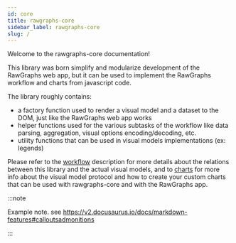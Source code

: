 ```yaml
---
id: core
title: rawgraphs-core
sidebar_label: rawgraphs-core
slug: /
---
```


Welcome to the rawgraphs-core documentation!

This library was born simplify and modularize development of the RawGraphs web app, but it can be used to implement the RawGraphs workflow and charts from javascript code.

The library roughly contains:

- a factory function used to render a visual model and a dataset to the DOM, just like the RawGraphs web app works
- helper functions used for the various subtasks of the workflow like data parsing, aggregation, visual options encoding/decoding, etc.
- utility functions that can be used in visual models implementations (ex: legends)


Please refer to the [workflow](workflow.md) description for more details about the relations between this library and the actual visual models, and to [charts](visual-model.md) for more info about the visual model protocol and how to create your custom charts that can be used with rawgraphs-core and with the RawGraphs app.

:::note

Example note. see https://v2.docusaurus.io/docs/markdown-features#calloutsadmonitions

:::
